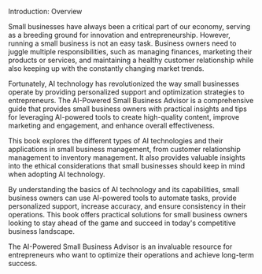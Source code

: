 Introduction: Overview

Small businesses have always been a critical part of our economy, serving as a breeding ground for innovation and entrepreneurship. However, running a small business is not an easy task. Business owners need to juggle multiple responsibilities, such as managing finances, marketing their products or services, and maintaining a healthy customer relationship while also keeping up with the constantly changing market trends.

Fortunately, AI technology has revolutionized the way small businesses operate by providing personalized support and optimization strategies to entrepreneurs. The AI-Powered Small Business Advisor is a comprehensive guide that provides small business owners with practical insights and tips for leveraging AI-powered tools to create high-quality content, improve marketing and engagement, and enhance overall effectiveness.

This book explores the different types of AI technologies and their applications in small business management, from customer relationship management to inventory management. It also provides valuable insights into the ethical considerations that small businesses should keep in mind when adopting AI technology.

By understanding the basics of AI technology and its capabilities, small business owners can use AI-powered tools to automate tasks, provide personalized support, increase accuracy, and ensure consistency in their operations. This book offers practical solutions for small business owners looking to stay ahead of the game and succeed in today's competitive business landscape.

The AI-Powered Small Business Advisor is an invaluable resource for entrepreneurs who want to optimize their operations and achieve long-term success.
